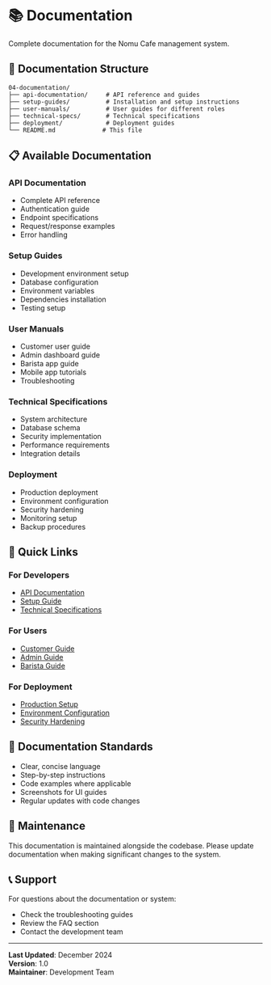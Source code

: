# 📚 Documentation

Complete documentation for the Nomu Cafe management system.

## 📁 Documentation Structure

```
04-documentation/
├── api-documentation/     # API reference and guides
├── setup-guides/          # Installation and setup instructions
├── user-manuals/          # User guides for different roles
├── technical-specs/       # Technical specifications
├── deployment/            # Deployment guides
└── README.md             # This file
```

## 📋 Available Documentation

### API Documentation
- Complete API reference
- Authentication guide
- Endpoint specifications
- Request/response examples
- Error handling

### Setup Guides
- Development environment setup
- Database configuration
- Environment variables
- Dependencies installation
- Testing setup

### User Manuals
- Customer user guide
- Admin dashboard guide
- Barista app guide
- Mobile app tutorials
- Troubleshooting

### Technical Specifications
- System architecture
- Database schema
- Security implementation
- Performance requirements
- Integration details

### Deployment
- Production deployment
- Environment configuration
- Security hardening
- Monitoring setup
- Backup procedures

## 🚀 Quick Links

### For Developers
- [API Documentation](./api-documentation/)
- [Setup Guide](./setup-guides/)
- [Technical Specifications](./technical-specs/)

### For Users
- [Customer Guide](./user-manuals/customer/)
- [Admin Guide](./user-manuals/admin/)
- [Barista Guide](./user-manuals/barista/)

### For Deployment
- [Production Setup](./deployment/)
- [Environment Configuration](./deployment/environment/)
- [Security Hardening](./deployment/security/)

## 📝 Documentation Standards

- Clear, concise language
- Step-by-step instructions
- Code examples where applicable
- Screenshots for UI guides
- Regular updates with code changes

## 🔄 Maintenance

This documentation is maintained alongside the codebase. Please update documentation when making significant changes to the system.

## 📞 Support

For questions about the documentation or system:
- Check the troubleshooting guides
- Review the FAQ section
- Contact the development team

---

**Last Updated**: December 2024  
**Version**: 1.0  
**Maintainer**: Development Team
